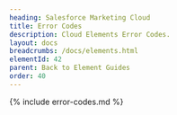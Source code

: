 ```yaml
---
heading: Salesforce Marketing Cloud
title: Error Codes
description: Cloud Elements Error Codes.
layout: docs
breadcrumbs: /docs/elements.html
elementId: 42
parent: Back to Element Guides
order: 40
---
```


{% include error-codes.md %}
